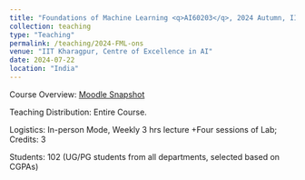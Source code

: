 ```yaml
---
title: "Foundations of Machine Learning <q>AI60203</q>, 2024 Autumn, IIT Kharagpur"
collection: teaching
type: "Teaching"
permalink: /teaching/2024-FML-ons
venue: "IIT Kharagpur, Centre of Excellence in AI"
date: 2024-07-22
location: "India"
---
```

Course Overview: <a href="../files/Teaching_MLFA_2024_spring_ons.pdf">Moodle Snapshot</a>
<p>
Teaching Distribution:  Entire Course. 
</p>
<p>
Logistics: In-person Mode, Weekly 3 hrs lecture +Four sessions of Lab; Credits: 3
</p>
<p>
Students: 102 (UG/PG students from all departments, selected based on CGPAs)
</p>

